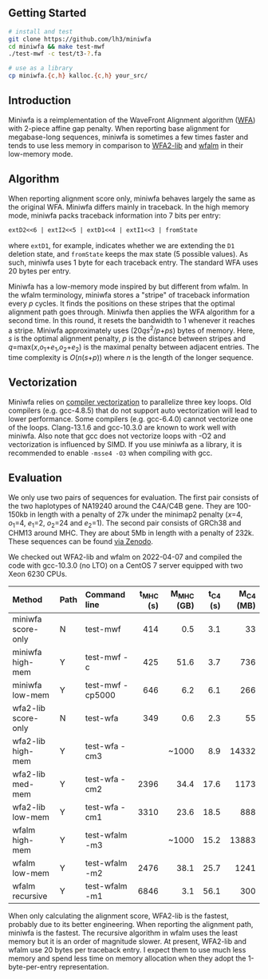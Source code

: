 ## Getting Started
```sh
# install and test
git clone https://github.com/lh3/miniwfa
cd miniwfa && make test-mwf
./test-mwf -c test/t3-?.fa

# use as a library
cp miniwfa.{c,h} kalloc.{c,h} your_src/
```

## Introduction

Miniwfa is a reimplementation of the WaveFront Alignment algorithm
([WFA][wfa-pub]) with 2-piece affine gap penalty. When reporting base alignment
for megabase-long sequences, miniwfa is sometimes a few times faster and tends
to use less memory in comparison to [WFA2-lib][wfa] and [wfalm][wfalm] in their
low-memory mode.

## Algorithm

When reporting alignment score only, miniwfa behaves largely the same as the
original WFA. Miniwfa differs mainly in traceback. In the high memory mode,
miniwfa packs traceback information into 7 bits per entry:
```txt
extD2<<6 | extI2<<5 | extD1<<4 | extI1<<3 | fromState
```
where `extD1`, for example, indicates whether we are extending the `D1`
deletion state, and `fromState` keeps the max state (5 possible values).
As such, miniwfa uses 1 byte for each traceback entry. The standard WFA uses 20
bytes per entry.

Miniwfa has a low-memory mode inspired by but different from wfalm. In the
wfalm terminology, miniwfa stores a "stripe" of traceback information every *p*
cycles. It finds the positions on these stripes that the optimal alignment path
goes through. Miniwfa then applies the WFA algorithm for a second time. In this
round, it resets the bandwidth to 1 whenever it reaches a stripe. Miniwfa
approximately uses (20*qs*<sup>2</sup>/*p*+*ps*) bytes of memory. Here, *s* is
the optimal alignment penalty, *p* is the distance between stripes and
*q*=max(*x*,*o*<sub>1</sub>+*e*<sub>1</sub>,*o*<sub>2</sub>+*e*<sub>2</sub>)
is the maximal penalty between adjacent entries. The time complexity is
*O*(*n*(*s*+*p*)) where *n* is the length of the longer sequence.

## Vectorization

Miniwfa relies on [compiler vectorization][auto-vec] to parallelize three key
loops. Old compilers (e.g.  gcc-4.8.5) that do not support auto vectorization
will lead to lower performance. Some compilers (e.g. gcc-6.4.0) cannot
vectorize one of the loops.  Clang-13.1.6 and gcc-10.3.0 are known to work well
with miniwfa. Also note that gcc does not vectorize loops with -O2 and
vectorization is influenced by SIMD.  If you use miniwfa as a library, it is
recommended to enable `-msse4 -O3` when compiling with gcc.

## Evaluation

We only use two pairs of sequences for evaluation. The first pair consists of
the two haplotypes of NA19240 around the C4A/C4B gene. They are 100-150kb in
length with a penalty of 27k under the minimap2 penalty (*x*=4,
*o*<sub>1</sub>=4, *e*<sub>1</sub>=2, *o*<sub>2</sub>=24 and
*e*<sub>2</sub>=1).  The second pair consists of GRCh38 and CHM13 around MHC.
They are about 5Mb in length with a penalty of 232k. These sequences can be
found [via Zenodo][seq-zenodo].

We checked out WFA2-lib and wfalm on 2022-04-07 and compiled the code with
gcc-10.3.0 (no LTO) on a CentOS 7 server equipped with two Xeon 6230 CPUs.

|Method             |Path|Command line    |t<sub>MHC</sub> (s)|M<sub>MHC</sub> (GB)|t<sub>C4</sub> (s)|M<sub>C4</sub> (MB)|
|:------------------|:---|:---------------|------------------:|-------------------:|-----------------:|------------------:|
|miniwfa score-only |N   |test-mwf        |414   |0.5    |3.1   |33   |
|miniwfa high-mem   |Y   |test-mwf -c     |425   |51.6   |3.7   |736  |
|miniwfa low-mem    |Y   |test-mwf -cp5000|646   |6.2    |6.1   |266  |
|wfa2-lib score-only|N   |test-wfa        |349   |0.6    |2.3   |55   |
|wfa2-lib high-mem  |Y   |test-wfa -cm3   |      |~1000  |8.9   |14332|
|wfa2-lib med-mem   |Y   |test-wfa -cm2   |2396  |34.4   |17.6  |1173 |
|wfa2-lib low-mem   |Y   |test-wfa -cm1   |3310  |23.6   |18.5  |888  |
|wfalm high-mem     |Y   |test-wfalm -m3  |      |~1000  |15.2  |13883
|wfalm low-mem      |Y   |test-wfalm -m2  |2476  |38.1   |25.7  |1241 |
|wfalm recursive    |Y   |test-wfalm -m1  |6846  |3.1    |56.1  |300  |

When only calculating the alignment score, WFA2-lib is the fastest, probably
due to its better engineering. When reporting the alignment path, miniwfa is
the fastest. The recursive algorithm in wfalm uses the least memory but it is
an order of magnitude slower. At present, WFA2-lib and wfalm use 20 bytes per
traceback entry. I expect them to use much less memory and spend less time on
memory allocation when they adopt the 1-byte-per-entry representation.

[wfa-pub]: https://pubmed.ncbi.nlm.nih.gov/32915952/
[wfa]: https://github.com/smarco/WFA2-lib
[wfalm]: https://github.com/jeizenga/wfalm
[seq-zenodo]: https://zenodo.org/record/6056061
[auto-vec]: https://en.wikipedia.org/wiki/Automatic_vectorization
